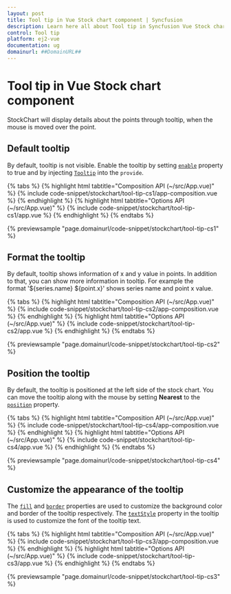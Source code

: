 ```yaml
---
layout: post
title: Tool tip in Vue Stock chart component | Syncfusion
description: Learn here all about Tool tip in Syncfusion Vue Stock chart component of Syncfusion Essential JS 2 and more.
control: Tool tip 
platform: ej2-vue
documentation: ug
domainurl: ##DomainURL##
---
```


# Tool tip in Vue Stock chart component

<!-- markdownlint-disable MD036 -->

StockChart will display details about the points through tooltip, when the mouse is moved over the point.

## Default tooltip

By default, tooltip is not visible. Enable the tooltip by setting [`enable`](https://ej2.syncfusion.com/vue/documentation/api/stock-chart/tooltipSettings/#enable) property to true and by injecting [`Tooltip`](https://ej2.syncfusion.com/vue/documentation/api/stock-chart/tooltipSettings/)
into the `provide`.

{% tabs %}
{% highlight html tabtitle="Composition API (~/src/App.vue)" %}
{% include code-snippet/stockchart/tool-tip-cs1/app-composition.vue %}
{% endhighlight %}
{% highlight html tabtitle="Options API (~/src/App.vue)" %}
{% include code-snippet/stockchart/tool-tip-cs1/app.vue %}
{% endhighlight %}
{% endtabs %}
        
{% previewsample "page.domainurl/code-snippet/stockchart/tool-tip-cs1" %}

## Format the tooltip

<!-- markdownlint-disable MD013 -->

By default, tooltip shows information of x and y value in points. In addition to that, you can show more
information in tooltip. For example the format '${series.name} ${point.x}' shows series name and point x
value.

{% tabs %}
{% highlight html tabtitle="Composition API (~/src/App.vue)" %}
{% include code-snippet/stockchart/tool-tip-cs2/app-composition.vue %}
{% endhighlight %}
{% highlight html tabtitle="Options API (~/src/App.vue)" %}
{% include code-snippet/stockchart/tool-tip-cs2/app.vue %}
{% endhighlight %}
{% endtabs %}
        
{% previewsample "page.domainurl/code-snippet/stockchart/tool-tip-cs2" %}

## Position the tooltip

By default, the tooltip is positioned at the left side of the stock chart. You can move the tooltip along with the mouse by setting **Nearest** to the [`position`](https://ej2.syncfusion.com/vue/documentation/api/stock-chart/stockTooltipSettings/#position) property.

{% tabs %}
{% highlight html tabtitle="Composition API (~/src/App.vue)" %}
{% include code-snippet/stockchart/tool-tip-cs4/app-composition.vue %}
{% endhighlight %}
{% highlight html tabtitle="Options API (~/src/App.vue)" %}
{% include code-snippet/stockchart/tool-tip-cs4/app.vue %}
{% endhighlight %}
{% endtabs %}
        
{% previewsample "page.domainurl/code-snippet/stockchart/tool-tip-cs4" %}

## Customize the appearance of the tooltip

The [`fill`](https://ej2.syncfusion.com/vue/documentation/api/stock-chart/tooltipSettingsModel/#fill-string) and [`border`](https://ej2.syncfusion.com/vue/documentation/api/stock-chart/tooltipSettingsModel/#border-bordermodel) properties are used to customize the background color and border of the tooltip respectively. The [`textStyle`](https://ej2.syncfusion.com/vue/documentation/api/stock-chart/tooltipSettingsModel/#textstyle-fontmodel) property in the tooltip is used to customize the font of the tooltip text.

{% tabs %}
{% highlight html tabtitle="Composition API (~/src/App.vue)" %}
{% include code-snippet/stockchart/tool-tip-cs3/app-composition.vue %}
{% endhighlight %}
{% highlight html tabtitle="Options API (~/src/App.vue)" %}
{% include code-snippet/stockchart/tool-tip-cs3/app.vue %}
{% endhighlight %}
{% endtabs %}
        
{% previewsample "page.domainurl/code-snippet/stockchart/tool-tip-cs3" %}